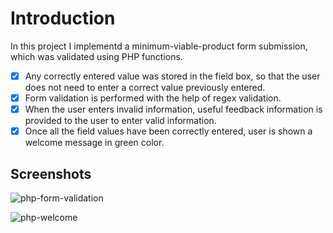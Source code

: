 # Introduction

In this project I implementd a minimum-viable-product form submission, which was validated using PHP functions. 
- [x] Any correctly entered value was stored in the field box, so that the user does not need to enter a correct value previously entered.
- [x] Form validation is performed with the help of regex validation.
- [x] When the user enters invalid information, useful feedback information is provided to the user to enter valid information.
- [x] Once all the field values have been correctly entered, user is shown a welcome message in green color.

## Screenshots

![php-form-validation](https://user-images.githubusercontent.com/58306478/119207980-4ca54300-ba6e-11eb-985d-140f009b9c65.png)

![php-welcome](https://user-images.githubusercontent.com/58306478/119207983-4d3dd980-ba6e-11eb-8004-be667bc67cc6.png)
